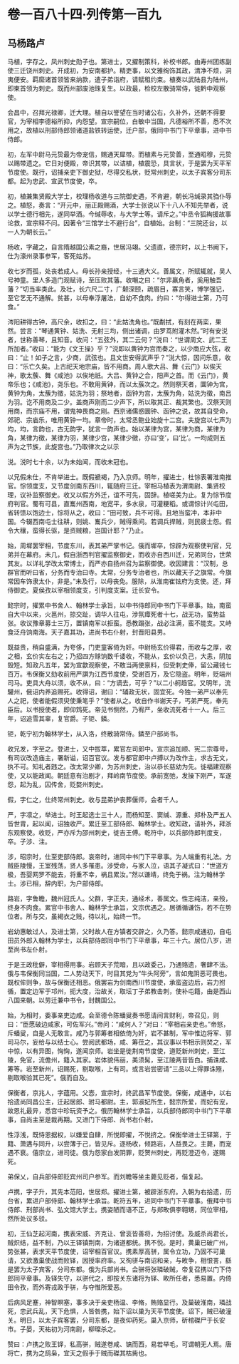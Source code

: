 # 卷一百八十四·列传第一百九

## 马杨路卢

马植，字存之，凤州刺史勋子也。第进士，又擢制策科，补校书郎。由寿州团练副使三迁饶州刺史。开成初，为安南都护。精吏事，以文雅绚饰其政，清净不烦，洞夷便安。羁縻诸首领皆来纳款，遣子弟诣府，请赋租约束。植奏以武陆县为陆州，即柬首领为刺史。既而州部废池珠复生。以政最，检校左散骑常侍，徙黔中观察使。

会昌中，召拜光禄卿，迁大理。植自以誉望在当时诸公右，久补外，还朝不得要官，为宰相李德裕所抑，内怨望。宣宗嗣位，白敏中当国，凡德裕所不善，悉不次用之，故植以刑部侍郎领诸道盐铁转运使，迁户部，俄同中书门下平章事，进中书侍郎。

初，左军中尉马元贽最为帝宠信，赐通天犀带。而植素与元贽善，至通昭穆，元贽以赐带遗之。它日对便殿，帝识其带，以诘植，植震恐，具言状，于是罢为天平军节度使。既行，诏捕亲吏下御史狱，尽得交私状，贬常州刺史，以太子宾客分司东都。起为忠武、宣武节度使，卒。

初，植兼集贤殿大学士，校理杨收道与三院御史遇，不肯避，朝长冯缄录其驺仆辱之。植怒，奏言：“开元中，丽正殿赐酒，大学士张说以下十八人不知先举者，说以学士德行相先，遂同举酒。今缄辱收，与大学士等。请斥之。”中丞令狐綯援故事论救，宣宗释不问。因著令“三馆学士不避行台”，自植始。台制：“三院还台，以一人为朝长云。”

杨收，字藏之，自言隋越国公素之裔，世居冯翊。父遗直，德宗时，以上书阙下，仕为濠州录事参军，客死姑苏。

收七岁而孤，处丧若成人。母长孙亲授经，十三通大义。善属文，所赋辄就，吴人号神童。里人多造门观赋诗，至压败其藩。收嘲之曰：“尔非羸角者，奚用触吾藩？”切当率类此。及壮，长六尺二寸，广颡深颐，疏眉目，寡言笑，博学强记，至它艺无不通解。贫甚，以母奉浮屠法，自幼不食肉。约曰：“尔得进士第，乃可食。”

涔阳耕得古钟，高尺余，收扣之，曰：“此姑洗角也。”既劀拭，有刻在两栾，果然。尝言：“琴通黄钟、姑洗、无射三均，侧出诸调，由罗茑附灌木然。”时有安涚者，世称善琴，且知音。收问：“五弦外，其二云何？”涚曰：“世谓周文、武二王所加者。”收曰：“能为《文王操》乎？”涚即以黄钟为宫而奏之，以少商应大弦，收曰：“止！如子之言，少商，武弦也。且文世安得武声乎？”涚大惊，因问乐意，收曰：“乐亡久矣。上古祀天地宗庙，皆不用商。周人歌大吕、舞《云门》以俟天神，歌太蔟、舞《咸池》以俟地祇。大吕、黄钟之合，阳声之首。而《云门》，黄帝乐也；《咸池》，尧乐也。不敢用黄钟，而以太蔟次之。然则祭天者，圜钟为宫，黄钟为角，太蔟为徵，姑洗为羽；祭地者，函钟为宫，太蔟为角，姑洗为徵，南吕为羽。讫不用商及二少。盖商声刚而二少声下，所以取其正、裁其繁也。汉祭天则用商，而宗庙不用，谓鬼神畏商之刚。西京诸儒惑圜钟、函钟之说，故其自受命，郊祀、宗庙乐，唯用黄钟一均。章帝时，太常丞鲍业始旋十二宫。夫旋宫以七声为均，均，言韵也，古无韵字，犹言一韵声也。始以某律为宫，某律为商，某律为角，某律为徵，某律为羽，某律少宫，某律少徵，亦曰‘变’，曰‘比’。一均成则五声为之节族，此旋宫也。”乃取律次之以示

涚。涚时七十余，以为未始闻，而收未冠也。

以兄假未仕，不肯举进士。既假褫褐，乃入京师。明年，擢进士，杜悰表署淮南推官。悰领度支，又节度剑南东西川，辄随府三迁。宰相马植表为渭南尉、集贤校理，议补监察御史。收又以假方外迁，谊不可先，固辞。植嗟美为止。复为悰节度府判官。蜀有可县，直巂州西南，地宽平，多水泉，可灌粳稻。或谓悰计兴屯田，省转馈以饱边士，悰将从之，收曰：“田可致，兵不可得。且地当蛮冲，本非中国。今辍西南屯士往耕，则姚、巂兵少，贼得乘间。若调兵捍贼，则民疲士怨。假令大穰，蛮得长驱，是资贼粮，岂国计耶？”乃止。

始，周墀罢宰相，节度东川，表其弟严掌书记。俄而墀卒，悰辟为观察使判官，兄弟并在幕府。未几，假自浙西判官擢监察御史，而收亦自西川迁，兄弟同台，世荣其友。以详礼学改太常博士，而严亦自扬州召为监察御使。收因建言：“汉制，总群官而听曰省，分务而专治曰寺。太常，分务专治者也，所以藏天子之旗常。今旗常因车饰隶太仆，非是。”未及行，以母丧免。服除，从淮南崔铉府为支使。还，拜侍御史。夏侯孜以宰相领度支，引判度支案。迁长安令。

懿宗时，擢累中书舍人、翰林学士承旨，以中书侍郎同中书门下平章事。始，南蛮自大中以来，火邕州，掠交趾，调华人往屯，涉氛瘴死者十七，战无功，蛮势益张。收议豫章募士三万，置镇南军以拒蛮。悉教蹋张，战必注满，蛮不能支。又峙食泛舟饷南海。天子嘉其功，进尚书右仆射，封晋阳县男。

既益贵，稍自盛满，为夸侈，门吏童客倚为奸。中尉杨玄价得君，而收与之厚，收之相，玄价实左右之；乃招四方赇饷数千诿收，不能从，玄价以负己，大恚，阴加毁短。知政凡五年，罢为宣歙观察使，不敢当两使禀料，但受刺史俸，留公藏钱七百万。韦保衡又劾收前用严譔为江西节度使，受谢百万，及它隐盗。明年，贬端州司马。吏具大舟以须，收不从，曰：“方谪去，可乎？”以二小舸趋官。又明年，流驩州，俄诏内养追赐死。收得诏，谢曰：“辅政无状，固宜死。今独一弟严以奉先人之祀，使者能假须臾使秉笔乎？”使者从之。收自作书谢天子，丐弟严死，奉先臣后。以书授使者，即仰鸩死。帝见书恻然，乃宥严，坐收流死者十一人。后三年，诏追雪其辜，复官爵。子钜、鏻。

钜，乾宁初为翰林学士，从入洛，终散骑常侍。鏻至户部尚书。

收兄发，字至之。登进士，又中拔萃，累官左司郎中。宣宗追加顺、宪二宗尊号，有司议改造庙主，署新谥，诏百官议。发与都官郎中卢搏以为改作主，求古无文，执不可。知礼者韪之。改太常少卿，为苏州刺史，治以恭长慈幼为先。徙福建观察使，又以能政闻。朝廷意有治剧才，拜岭南节度使。承前宽弛，发操下刚严，军遂怨，起为乱，囚传舍，贬婺州刺史。

假，字仁之，仕终常州刺史。收与昆弟护丧葬偃师，会者千人。

严，字凛之，举进士。时王起选士三十人，而杨知至、窦缄、源重、郑朴及严五人皆世胄，起以闻，诏独收严。累迁至工部侍郎、翰林学士。收知政，请补外，拜浙东观察使。收贬，严亦斥为邵州刺史，徙吉王傅。乾符中，以兵部侍郎判度支，卒。子涉、注。

涉，昭宗时，仕至吏部侍郎。哀帝时，进同中书门下平章事。为人端重有礼法。方贼臣陵慢，王室残荡，贤人多罹患。涉受命，与家人泣，语其子凝式曰：“世道方极，吾婴网罗不能去，将重不幸，祸且累汝。”然以谦靖，终免于祸。注为翰林学士。涉已相，辞内职，为户部侍郎。

路岩，字鲁瞻，魏州冠氏人。父群，字正夫，通经术，善属文。性志纯洁，亲殁，终身不肉食。累官中书舍人、翰林学士承旨，文宗优遇之。居循循谦饬，若不在势位者。所与交，虽褐衣之贱，待以礼，始终一节。

岩幼惠敏过人，及进士第，父时故人在方镇者交辟之，久乃答。懿宗咸通初，自屯田员外郎入翰林为学士，以兵部侍郎同中书门下平章事，年三十六。居位八岁，进至尚书左仆射。

于是王政秕僻，宰相得用事。岩顾天子荒暗，且以政委己，乃通赂遗，奢肆不法。俄与韦保衡同当国，二人势动天下，时目其党为“牛头阿旁”，言如鬼阴恶可畏也。既权侔则争，故与保衡还相恶。俄罢岩为剑南西川节度使，承蛮盗边后，岩力拊循，置定边军于邛州，扼大度，治故关，取坛丁子弟教击刺，使补屯籍，由是西山八国来朝。以劳迁兼中书令，封魏国公。

始，为相时，委事亲吏边咸。会至德令陈蟠叟奏书愿请间言财利，帝召见，则曰：“臣愿破边咸家，可佐军兴。”帝问：“咸何人？”对曰：“宰相岩亲吏也。”帝怒，斥蟠叟，自是人无敢言。咸乃与郭筹者相依倚为奸，岩不甚制，军中惟边将军、郭司马尔，妄给与以结士心。尝阅武都场，咸、筹莅之，其议事以书相示则焚之，军中惊，以有异图，恟恟，遂闻京师。岩坐是徙荆南节度使，道贬新州刺史，至江陵，免官，流儋州，籍入其家。岩体貌伟丽，美须髯，至江陵两昔皆白。捕诛咸、筹等。岩至新州，诏赐死，剔取喉，上有司。或言岩尝密请“三品以上得罪诛殛，剔取喉验其已死”。俄而自及。

保衡者，京兆人，字蕴用。父悫，宣宗时，终武昌军节度使。保衡，咸通中，以右拾遗尚同昌公主，迁起居郎、驸马都尉。主，郭淑妃所生，懿宗所爱，而妃有宠，故恩礼最异，悉宫中珍玩资予之。俄历翰林学士承旨，以兵部侍郎同中书门下平章事，自尚主至是裁再期。又进门下侍郎、尚书右仆射。

性浮浅，既恃恩据权，以嫌爱自肆，所悦即擢，不悦挤之。保衡举进士王铎第，于籍、萧遘与同升，以尝薄于己，皆见斥。逐杨收，倾路岩，人益畏之。主薨，而宠遇不衰。僖宗立，进司徒。俄为怨家白发阴罪，贬贺州刺史，再贬澄迈令，遂赐死。

弟保乂，自兵部侍郎贬宾州司户参军。而刘瞻等坐主薨见贬者，偕复起。

卢携，字子升，其先本范阳，世居郑。擢进士第，被辟浙东府。入朝为右拾遗，历台省，累进户部侍郎、翰林学士承旨。乾符五年，进同中书门下平章事。俄拜中书侍郎、刑部尚书、弘文馆大学士。携姿陋而语不正，与郑畋俱李翱甥，同位宰相，然所处议多驳。

初，王仙芝起河南，携表宋威、齐克让、曾衮皆善将，为招讨使。及威杀尚君长，贼炽结，益不制，乃以王铎镇荆南，为诸道都统。携不悦。是时，黄巢已破广州，势张甚，表求天平节度使，诏宰相百官议。携素厚高骈，属令立功，乃固不可巢请，又欲激巢使战而败铎，因授率府率。又徇骈与南诏和亲，与畋争，相恨詈，繇是罢为太子宾客，分司东都。俄为兵部尚书。会骈将张璘破贼，帝复召携以门下侍郎同平章事。及铎失守，以骈代之，即按关东诸将为铎、畋所任者，悉易置。内倚田令孜，而外寄戎政于骈，与夺惟所爱恶。

后病风足蹇，神智瞑塞，事多决于亲吏杨温、李脩，贿赂显行。及巢破淮南，璘战死，忠武兵乱，天下危惧，人皆咎携，始下诏以巢为天平节度使。诏下，贼已破潼关。明日，以太子宾客罢，分司东都，是夜仰药死。巢入京师，斫棺磔尸于长安市。子晏，天祐初为河南尉，柳璨杀之。

赞曰：卢携之败王铎，私高骈，贼遂卷咸、镐而西，易若举毛，可谓朝无人焉。唐将亡，携为之鸱枭，宜天之假手于贼而磔其枯胔也。
